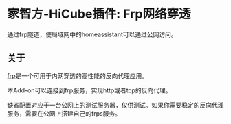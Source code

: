 # 家智方-HiCube插件: Frp网络穿透

通过frp隧道，使局域网中的homeassistant可以通过公网访问。

## 关于

[frp](https://github.com/fatedier/frp/blob/master/README_zh.md)是一个可用于内网穿透的高性能的反向代理应用。

本Add-on可以连接到frp服务，实现http或者tcp的反向代理。

缺省配置对应于一台公网上的测试服务器，仅供测试。如果你需要稳定的反向代理服务，需要在公网上搭建自己的frps服务。